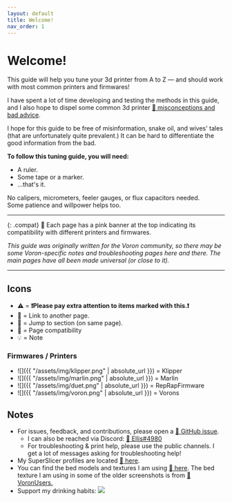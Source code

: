 ```yaml
---
layout: default
title: Welcome!
nav_order: 1
---
```


# Welcome!

This guide will help you tune your 3d printer from A to Z — and should work with most common printers and firmwares!

I have spent a lot of time developing and testing the methods in this guide, and I also hope to dispel some common 3d printer [:page_facing_up: misconceptions and bad advice](./articles/misconceptions.md).

I hope for this guide to be free of misinformation, snake oil, and wives' tales (that are unfortunately quite prevalent.) It can be hard to differentiate the good information from the bad.

**To follow this tuning guide, you will need:**
- A ruler. 
- Some tape or a marker.
- ...that's it. 

No calipers, micrometers, feeler gauges, or flux capacitors needed.\
Some patience and willpower helps too.

---

{: .compat}
:dizzy: Each page has a pink banner at the top indicating its compatibility with different printers and firmwares.

*This guide was originally written for the Voron community, so there may be some Voron-specific notes and troubleshooting pages here and there. The main pages have all been made universal (or close to it).*

---

## Icons

- :warning: = **:exclamation:Please pay extra attention to items marked with this.:exclamation:**
- :page_facing_up: = Link to another page.
- :pushpin: = Jump to section (on same page).
- :dizzy: = Page compatibility
- :bulb: = Note

### Firmwares / Printers

- ![]({{ "/assets/img/klipper.png" | absolute_url }}) = Klipper
- ![]({{ "/assets/img/marlin.png" | absolute_url }}) = Marlin
- ![]({{ "/assets/img/duet.png" | absolute_url }}) = RepRapFirmware
- ![]({{ "/assets/img/voron.png" | absolute_url }}) = Vorons

## Notes

- For issues, feedback, and contributions, please open a [:page_facing_up: GitHub issue](https://github.com/AndrewEllis93/Print-Tuning-Guide/issues).
  - I can also be reached via Discord: [:page_facing_up: Ellis#4980](https://discordapp.com/users/207622442842062849)
  - For troubleshooting & print help, please use the public channels. I get a lot of messages asking for troubleshooting help!
- My SuperSlicer profiles are located [:page_facing_up: here](https://github.com/AndrewEllis93/Ellis-SuperSlicer-Profiles).
- You can find the bed models and textures I am using [:page_facing_up: here](https://github.com/VoronDesign/Voron-Extras/tree/main/Bed_Models). The bed texture I am using in some of the older screenshots is from [:page_facing_up: VoronUsers.](https://github.com/VoronDesign/VoronUsers/tree/master/slicer_configurations/PrusaSlicer/hartk1213/V0/Bed_Shape)
- Support my drinking habits:
  [![](https://www.paypalobjects.com/en_US/i/btn/btn_donate_LG.gif)](https://www.paypal.com/paypalme/AndrewEllis93)